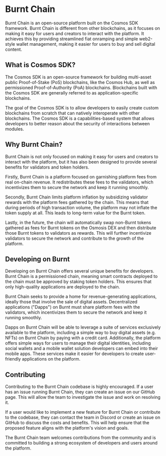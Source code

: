 # Burnt Chain

Burnt Chain is an open-source platform built on the Cosmos SDK framework. Burnt Chain is different from other blockchains, as it focuses on making it easy for users and creators to interact with the platform. It achieves this by providing streamlined fiat onramping and simple web2-style wallet management, making it easier for users to buy and sell digital content.

## What is Cosmos SDK?

The Cosmos SDK is an open-source framework for building multi-asset public Proof-of-Stake (PoS) blockchains, like the Cosmos Hub, as well as permissioned Proof-of-Authority (PoA) blockchains. Blockchains built with the Cosmos SDK are generally referred to as application-specific blockchains.

The goal of the Cosmos SDK is to allow developers to easily create custom blockchains from scratch that can natively interoperate with other blockchains. The Cosmos SDK is a capabilities-based system that allows developers to better reason about the security of interactions between modules. 

## Why Burnt Chain?

Burnt Chain is not only focused on making it easy for users and creators to interact with the platform, but it has also been designed to provide several benefits for validators and token holders.

Firstly, Burnt Chain is a platform focused on garnishing platform fees from real on-chain revenue. It redistributes these fees to the validators, which incentivizes them to secure the network and keep it running smoothly.

Secondly, Burnt Chain limits platform inflation by subsidizing validator rewards with the platform fees gathered by the chain. This means that during periods of high transaction volume, the platform may not inflate the token supply at all. This leads to long-term value for the Burnt token.

Lastly, in the future, the chain will automatically swap non-Burnt tokens gathered as fees for Burnt tokens on the Osmosis DEX and then distribute those Burnt tokens to validators as rewards. This will further incentivize validators to secure the network and contribute to the growth of the platform.

## Developing on Burnt

Developing on Burnt Chain offers several unique benefits for developers. Burnt Chain is a permissioned chain, meaning smart contracts deployed to the chain must be approved by staking token holders. This ensures that only high-quality applications are deployed to the chain.

Burnt Chain seeks to provide a home for revenue-generating applications, ideally those that involve the sale of digital assets. Decentralized applications ("Dapps") on Burnt must share platform fees with the validators, which incentivizes them to secure the network and keep it running smoothly.

Dapps on Burnt Chain will be able to leverage a suite of services exclusively available to the platform, including a simple way to buy digital assets (e.g. NFTs) on Burnt Chain by paying with a credit card. Additionally, the platform offers simple ways for users to manage their digital identities, including social wallets and a mobile wallet solution developers can embed into their mobile apps. These services make it easier for developers to create user-friendly applications on the platform.

## Contributing

Contributing to the Burnt Chain codebase is highly encouraged. If a user has an issue running Burnt Chain, they can create an issue on our GitHub page. This will allow the team to investigate the issue and work on resolving it.

If a user would like to implement a new feature for Burnt Chain or contribute to the codebase, they can contact the team in Discord or create an issue on GitHub to discuss the costs and benefits. This will help ensure that the proposed feature aligns with the platform's vision and goals.

The Burnt Chain team welcomes contributions from the community and is committed to building a strong ecosystem of developers and users around the platform.